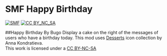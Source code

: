 # SMF Happy Birthday
[![SMF](https://img.shields.io/badge/SMF-2.0-blue.svg?style==flat)](https://simplemachines.org)
[![CC BY_NC_SA](http://upload.wikimedia.org/wikipedia/commons/thumb/1/11/Cc-by_new_white.svg/25px-Cc-by_new_white.svg.png)](https://creativecommons.org/licenses/by-nc-sa/3.0/)

##Happy Birthday By Bugo
Display a cake on the right of the messages of users who have a birthday today.
This mod uses [Desserts](http://www.iloveicons.ru/2010/05/desserts_23.html) icon collection by Anna Kondratieva.  
This work is licensed under a [CC BY-NC-SA](url=http://creativecommons.org/licenses/by-nc-sa/3.0/)

